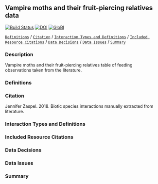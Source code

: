 ## Vampire moths and their fruit-piercing relatives data

[![Build Status](https://travis-ci.org/seltmann/vampire-moth-globi.svg)](https://travis-ci.org/seltmann/vampire-moth-globi) [![DOI](https://zenodo.org/badge/26293374.svg)](https://zenodo.org/badge/latestdoi/26293374) [![GloBI](http://api.globalbioticinteractions.org/interaction.svg?accordingTo=globi:seltmann/vampire-moth-globi)](http://globalbioticinteractions.org/?accordingTo=globi:seltmann/vampire-moth-globi) 

[```Definitions```](#Definitions) / [```Citation```](#Citation) / [```Interaction Types and Definitions```](#interaction-types-and-definitions) / [```Included Resource Citations```](#included-resource-citations) / [```Data Decisions```](#data-decision) /  [```Data Issues```](#data-issues) / [```Summary```](#summary)


### Description

Vampire moths and their fruit-piercing relatives table of feeding observations taken from the literature. 

### Definitions

### Citation

Jennifer Zaspel. 2018. Biotic species interactions manually extracted from literature.

### Interaction Types and Definitions


### Included Resource Citations


### Data Decisions


### Data Issues


### Summary


